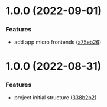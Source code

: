# 1.0.0 (2022-09-01)


### Features

* add app micro frontends ([a75eb26](https://github.com/edwardramirez31/mf-todo-root/commit/a75eb26d712ee2fb94bb20d313f297e40a52f6ee))

# 1.0.0 (2022-08-31)


### Features

* project initial structure ([338b2b2](https://github.com/edwardramirez31/micro-frontend-root-layout/commit/338b2b20bca7db57d3fd33610d9406e736afcc13))
